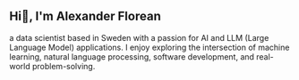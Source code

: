 ## Hi👋, I'm Alexander Florean
a data scientist based in Sweden with a passion for AI and LLM (Large Language Model) applications. I enjoy exploring the intersection of machine learning, natural language processing, software development, and real-world problem-solving. 
<!--
**alexanderflorean/alexanderflorean** is a ✨ _special_ ✨ repository because its `README.md` (this file) appears on your GitHub profile.

Here are some ideas to get you started:

- 🔭 I’m currently working on ...
- 🌱 I’m currently learning ...
- 👯 I’m looking to collaborate on ...
- 🤔 I’m looking for help with ...
- 💬 Ask me about ...
- 📫 How to reach me: ...
- 😄 Pronouns: ...
- ⚡ Fun fact: ...
-->
